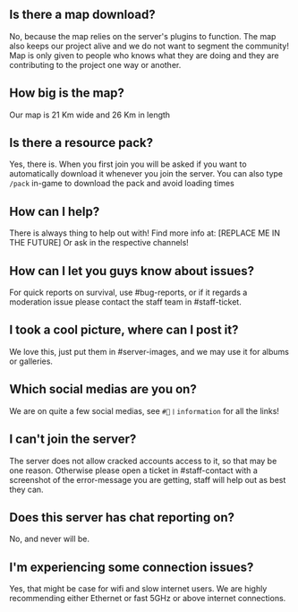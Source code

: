 ## **Is there a map download?**
No, because the map relies on the server's plugins to function. The map also keeps our project alive and we do not want to segment the community!
Map is only given to people who knows what they are doing and they are contributing to the project one way or another.

## **How big is the map?**
Our map is 21 Km wide and 26 Km in length

## **Is there a resource pack?**
Yes, there is. When you first join you will be asked if you want to automatically download it whenever you join the server.
You can also type `/pack` in-game to download the pack and avoid loading times

## **How can I help?**
There is always thing to help out with! Find more info at: [REPLACE ME IN THE FUTURE]
Or ask in the respective channels!

## **How can I let you guys know about issues?**
For quick reports on survival, use ⁠#bug-reports, or if it regards a moderation issue please contact the staff team in ⁠#staff-ticket.

## **I took a cool picture, where can I post it?**
We love this, just put them in ⁠#server-images, and we may use it for albums or galleries.

## **Which social medias are you on?**
We are on quite a few social medias, see `⁠#📌〡information` for all the links!

## **I can't join the server?**
The server does not allow cracked accounts access to it, so that may be one reason. Otherwise please open a ticket in #staff-contact with a screenshot of the error-message you are getting, staff will help out as best they can.

## **Does this server has chat reporting on?**
No, and never will be.

## **I'm experiencing some connection issues?**
Yes, that might be case for wifi and slow internet users. We are highly recommending either Ethernet or fast 5GHz or above internet connections.